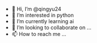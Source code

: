 - 👋 Hi, I’m @qingyu24
- 👀 I’m interested in python
- 🌱 I’m currently learning ai
- 💞️ I’m looking to collaborate on ...
- 📫 How to reach me ...

<!---
qingyu24/qingyu24 is a ✨ special ✨ repository because its `README.md` (this file) appears on your GitHub profile.
You can click the Preview link to take a look at your changes.
--->
